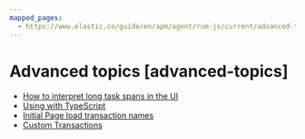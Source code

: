 ```yaml
---
mapped_pages:
  - https://www.elastic.co/guide/en/apm/agent/rum-js/current/advanced-topics.html
---
```


# Advanced topics [advanced-topics]

* [How to interpret long task spans in the UI](/reference/longtasks.md)
* [Using with TypeScript](/reference/typescript.md)
* [Initial Page load transaction names](/reference/custom-transaction-name.md)
* [Custom Transactions](/reference/custom-transactions.md)





